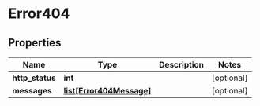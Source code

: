 # Error404

## Properties
| Name | Type | Description | Notes |
| ------------ | ------------- | ------------- | ------------- |
| **http_status** | **int** |  | [optional]  |
| **messages** | [**list[Error404Message]**](Error404Message.md) |  | [optional]  |



